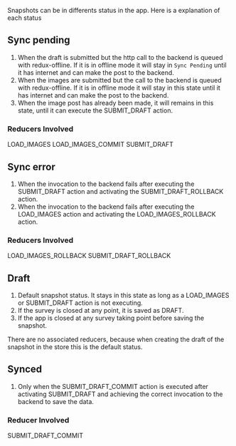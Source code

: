Snapshots can be in differents status in the app. Here is a explanation of each status
## Sync pending

1. When the draft is submitted but the http call to the backend is queued with redux-offline. If it is in offline mode it will stay in ``Sync Pending`` until it has internet and can make the post to the backend.
2. When the images are submitted but the call to the backend is queued with redux-offline. If it is in offline mode it will stay in this state until it has internet and can make the post to the backend. 
3. When the image post has already been made, it will remains in this state, until it can execute the SUBMIT_DRAFT action.

### Reducers Involved 
LOAD_IMAGES
LOAD_IMAGES_COMMIT
SUBMIT_DRAFT

## Sync error
1. When the invocation to the backend fails after executing the SUBMIT_DRAFT action and activating the SUBMIT_DRAFT_ROLLBACK action.
2. When the invocation to the backend fails after executing the LOAD_IMAGES action and activating the LOAD_IMAGES_ROLLBACK action.

### Reducers Involved 
LOAD_IMAGES_ROLLBACK
SUBMIT_DRAFT_ROLLBACK

## Draft
1. Default snapshot status. It stays in this state as long as a LOAD_IMAGES or SUBMIT_DRAFT action is not executing.
2. If the survey is closed at any point, it is saved as DRAFT.
3. If the app is closed at any survey taking point before saving the snapshot.

There are no associated reducers, because when creating the draft of the snapshot in the store this is the default status.

## Synced

1. Only when the SUBMIT_DRAFT_COMMIT action is executed after activating SUBMIT_DRAFT and achieving the correct invocation to the backend to save the data.

### Reducer Involved 
SUBMIT_DRAFT_COMMIT